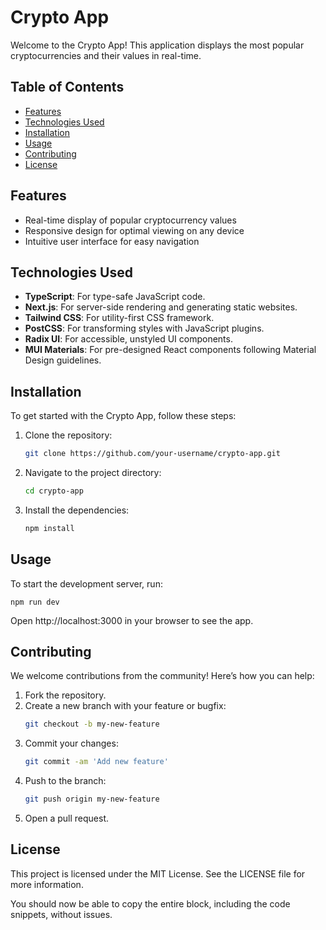 # Crypto App

Welcome to the Crypto App! This application displays the most popular cryptocurrencies and their values in real-time.

## Table of Contents

- [Features](#features)
- [Technologies Used](#technologies-used)
- [Installation](#installation)
- [Usage](#usage)
- [Contributing](#contributing)
- [License](#license)

## Features

- Real-time display of popular cryptocurrency values
- Responsive design for optimal viewing on any device
- Intuitive user interface for easy navigation

## Technologies Used

- **TypeScript**: For type-safe JavaScript code.
- **Next.js**: For server-side rendering and generating static websites.
- **Tailwind CSS**: For utility-first CSS framework.
- **PostCSS**: For transforming styles with JavaScript plugins.
- **Radix UI**: For accessible, unstyled UI components.
- **MUI Materials**: For pre-designed React components following Material Design guidelines.

## Installation

To get started with the Crypto App, follow these steps:

1. Clone the repository:
    ```sh
    git clone https://github.com/your-username/crypto-app.git
    ```

2. Navigate to the project directory:
    ```sh
    cd crypto-app
    ```

3. Install the dependencies:
    ```sh
    npm install
    ```

## Usage

To start the development server, run:
    
    npm run dev

Open http://localhost:3000 in your browser to see the app.

## Contributing
We welcome contributions from the community! Here’s how you can help:

1. Fork the repository.
2. Create a new branch with your feature or bugfix:
    ```sh 
    git checkout -b my-new-feature
    ```
3. Commit your changes:
    ```sh
    git commit -am 'Add new feature'
    ```
4. Push to the branch:
    ```sh
    git push origin my-new-feature
    ```
5. Open a pull request.

## License
This project is licensed under the MIT License. See the LICENSE file for more information.

You should now be able to copy the entire block, including the code snippets, without issues.
